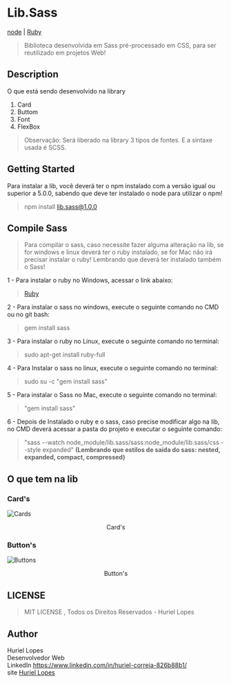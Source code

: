 # Lib.Sass

[node](https://nodejs.org/en/) | [Ruby](https://www.ruby-lang.org/pt/downloads/)

> Biblioteca desenvolvida em Sass pré-processado em CSS, para ser reutilizado em projetos Web!

## Description

O que está sendo desenvolvido na library

<ol>
	<li>Card</li>
	<li>Buttom</li>
	<li>Font</li>
	<li>FlexBox</li>
</ol>

> Observação: Será liberado na library 3 tipos de fontes. E a sintaxe usada é SCSS.

## Getting Started

Para instalar a lib, você deverá ter o npm instalado com a versão igual ou superior a 5.0.0, sabendo que deve ter instalado o node para utilizar o npm!

> npm install lib.sass@1.0.0

## Compile Sass

> Para compilar o sass, caso necessite fazer alguma alteração na lib, se for windows e linux deverá ter o ruby instalado, se for Mac não irá precisar instalar o ruby! Lembrando que deverá ter instalado também o Sass!

1 - Para instalar o ruby no Windows, acessar o link abaixo: 
	
>	[Ruby](https://www.ruby-lang.org/pt/downloads/)

2 - Para instalar o sass no windows, execute o seguinte comando no CMD ou no git bash:

>	gem install sass

3 - Para instalar o ruby no Linux, execute o seguinte comando no terminal:
	
>	sudo apt-get install ruby-full

4 - Para Instalar o sass no linux, execute o seguinte comando no terminal: 

>	sudo su -c "gem install sass"

5 - Para instalar o Sass no Mac, execute o seguinte comando no terminal: 

>	"gem install sass"

6 - Depois de Instalado o ruby e o sass, caso precise modificar algo na lib, no CMD deverá acessar a pasta do projeto e executar o seguinte comando: 

>	"sass --watch node_module/lib.sass/sass:node_module/lib.sass/css --style expanded" <strong>(Lembrando que estilos de saída do sass: nested, expanded, compact, compressed)</strong>

## O que tem na lib

### Card's

<img src="img/card.JPG" alt="Cards">
<p style="text-align: center;">Card's</p>

### Button's

<img src="img/buttons.JPG" alt="Buttons">
<p style="text-align: center;">Button's</p>

## LICENSE

> MIT LICENSE , Todos os Direitos Reservados - Huriel Lopes

## Author

Huriel Lopes <br />
Desenvolvedor Web <br />
LinkedIn <a href="https://www.linkedin.com/in/huriel-correia-826b88b1/" target="_blank">https://www.linkedin.com/in/huriel-correia-826b88b1/</a> <br />
site [Huriel Lopes](https://huriellopes.github.io)